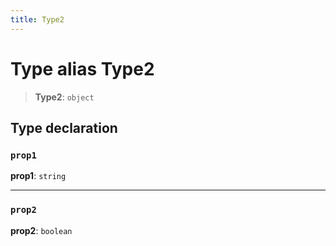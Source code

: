 ```yaml
---
title: Type2
---
```


# Type alias Type2

> **Type2**: `object`

## Type declaration

### `prop1`

**prop1**: `string`

***

### `prop2`

**prop2**: `boolean`
